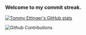 ### Welcome to my commit streak.

[![Tommy Ettinger's GitHub stats](https://github-readme-stats-one-bice.vercel.app/api?username=tommyettinger&show_icons=true&include_all_commits=true&count_private=true&role=OWNER,COLLABORATOR)](https://github.com/tommyettinger/)

![Github Contributions](https://github-readme-streak-stats.herokuapp.com/?user=tommyettinger&hide_border=true)

<!--
**tommyettinger/tommyettinger** is a ✨ _special_ ✨ repository because its `README.md` (this file) appears on your GitHub profile.

Here are some ideas to get you started:

- 🔭 I’m currently working on ...
- 🌱 I’m currently learning ...
- 👯 I’m looking to collaborate on ...
- 🤔 I’m looking for help with ...
- 💬 Ask me about ...
- 📫 How to reach me: ...
- 😄 Pronouns: ...
- ⚡ Fun fact: ...
-->
